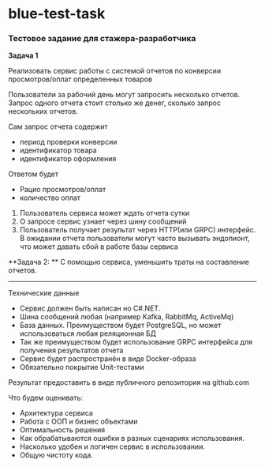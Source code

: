 # blue-test-task

### Тестовое задание для стажера-разработчика

**Задача 1**

Реализовать сервис работы с системой отчетов по конверсии просмотров/оплат определенных товаров

Пользователи за рабочий день могут запросить несколько отчетов. 
Запрос одного отчета стоит столько же денег, сколько запрос нескольких отчетов.

Сам запрос отчета содержит
- период проверки конверсии
- идентификатор товара
- идентификатор оформления

Ответом будет
- Рацио просмотров/оплат
- количество оплат


1. Пользователь сервиса может ждать отчета сутки
2. О запросе сервис узнает через шину сообщений
3. Пользователь получает результат через HTTP(или GRPC) интерфейс.
В ожидании отчета пользователи могут часто вызывать эндопионт, что может давать сбой в работе базы сервиса


**Задача 2: **
С помощью сервиса, уменьшить траты на составление отчетов. 

------
Технические данные

- Сервис должен быть написан но C#.NET.
- Шина сообщений любая (например Kafka, RabbitMq, ActiveMq)
- База данных. Преимуществом будет PostgreSQL, но может использоваться любая реляционная БД
- Так же преимуществом будет использование GRPC интерфейса для получения результатов отчета
- Сервис будет распространён в виде Docker-образа
- Обязательно покрытие Unit-тестами

Результат предоставить в виде публичного репозитория на github.com

Что будем оценивать: 
- Архитектура сервиса
- Работа с ООП и бизнес объектами
- Оптимальность решения
- Как обрабатываются ошибки в разных сценариях использования.
- Насколько удобен и логичен сервис в использовании.
- Общую чистоту кода.

